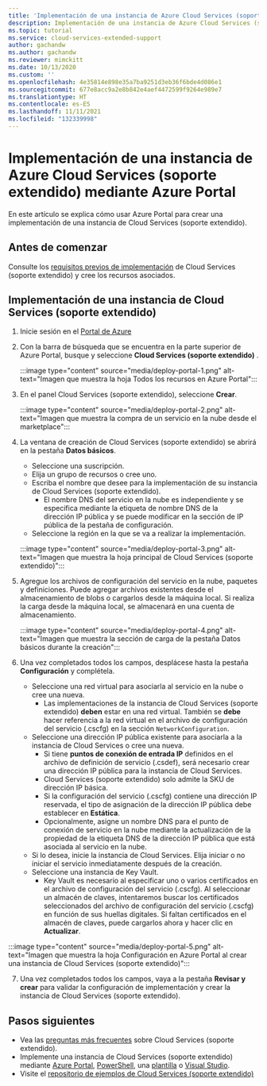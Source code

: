 ```yaml
---
title: 'Implementación de una instancia de Azure Cloud Services (soporte extendido): Azure Portal'
description: Implementación de una instancia de Azure Cloud Services (soporte extendido) mediante Azure Portal
ms.topic: tutorial
ms.service: cloud-services-extended-support
author: gachandw
ms.author: gachandw
ms.reviewer: mimckitt
ms.date: 10/13/2020
ms.custom: ''
ms.openlocfilehash: 4e35814e898e35a7ba9251d3eb36f6bde4d086e1
ms.sourcegitcommit: 677e8acc9a2e8b842e4aef4472599f9264e989e7
ms.translationtype: HT
ms.contentlocale: es-ES
ms.lasthandoff: 11/11/2021
ms.locfileid: "132339998"
---
```

# <a name="deploy-a-azure-cloud-services-extended-support-using-the-azure-portal"></a>Implementación de una instancia de Azure Cloud Services (soporte extendido) mediante Azure Portal
En este artículo se explica cómo usar Azure Portal para crear una implementación de una instancia de Cloud Services (soporte extendido). 

## <a name="before-you-begin"></a>Antes de comenzar

Consulte los [requisitos previos de implementación](deploy-prerequisite.md) de Cloud Services (soporte extendido) y cree los recursos asociados. 

## <a name="deploy-a-cloud-services-extended-support"></a>Implementación de una instancia de Cloud Services (soporte extendido) 
1. Inicie sesión en el [Portal de Azure](https://portal.azure.com)

2.  Con la barra de búsqueda que se encuentra en la parte superior de Azure Portal, busque y seleccione **Cloud Services (soporte extendido)** .

    :::image type="content" source="media/deploy-portal-1.png" alt-text="Imagen que muestra la hoja Todos los recursos en Azure Portal":::
 
3.  En el panel Cloud Services (soporte extendido), seleccione **Crear**. 

    :::image type="content" source="media/deploy-portal-2.png" alt-text="Imagen que muestra la compra de un servicio en la nube desde el marketplace":::

4. La ventana de creación de Cloud Services (soporte extendido) se abrirá en la pestaña **Datos básicos**. 
    - Seleccione una suscripción.
    - Elija un grupo de recursos o cree uno.
    - Escriba el nombre que desee para la implementación de su instancia de Cloud Services (soporte extendido).
        - El nombre DNS del servicio en la nube es independiente y se especifica mediante la etiqueta de nombre DNS de la dirección IP pública y se puede modificar en la sección de IP pública de la pestaña de configuración.
    -  Seleccione la región en la que se va a realizar la implementación.

    :::image type="content" source="media/deploy-portal-3.png" alt-text="Imagen que muestra la hoja principal de Cloud Services (soporte extendido)":::

5. Agregue los archivos de configuración del servicio en la nube, paquetes y definiciones. Puede agregar archivos existentes desde el almacenamiento de blobs o cargarlos desde la máquina local. Si realiza la carga desde la máquina local, se almacenará en una cuenta de almacenamiento. 

    :::image type="content" source="media/deploy-portal-4.png" alt-text="Imagen que muestra la sección de carga de la pestaña Datos básicos durante la creación":::

6. Una vez completados todos los campos, desplácese hasta la pestaña **Configuración** y complétela. 
    - Seleccione una red virtual para asociarla al servicio en la nube o cree una nueva. 
        - Las implementaciones de la instancia de Cloud Services (soporte extendido) **deben** estar en una red virtual. También se **debe** hacer referencia a la red virtual en el archivo de configuración del servicio (.cscfg) en la sección `NetworkConfiguration`.
    - Seleccione una dirección IP pública existente para asociarla a la instancia de Cloud Services o cree una nueva.
        - Si tiene **puntos de conexión de entrada IP** definidos en el archivo de definición de servicio (.csdef), será necesario crear una dirección IP pública para la instancia de Cloud Services. 
        - Cloud Services (soporte extendido) solo admite la SKU de dirección IP básica.
        - Si la configuración del servicio (.cscfg) contiene una dirección IP reservada, el tipo de asignación de la dirección IP pública debe establecer en **Estática**. 
        - Opcionalmente, asigne un nombre DNS para el punto de conexión de servicio en la nube mediante la actualización de la propiedad de la etiqueta DNS de la dirección IP pública que está asociada al servicio en la nube.  
    - Si lo desea, inicie la instancia de Cloud Services. Elija iniciar o no iniciar el servicio inmediatamente después de la creación.
    - Seleccione una instancia de Key Vault. 
        - Key Vault es necesario al especificar uno o varios certificados en el archivo de configuración del servicio (.cscfg). Al seleccionar un almacén de claves, intentaremos buscar los certificados seleccionados del archivo de configuración del servicio (.cscfg) en función de sus huellas digitales. Si faltan certificados en el almacén de claves, puede cargarlos ahora y hacer clic en **Actualizar**.   

 :::image type="content" source="media/deploy-portal-5.png" alt-text="Imagen que muestra la hoja Configuración en Azure Portal al crear una instancia de Cloud Services (soporte extendido)":::

7. Una vez completados todos los campos, vaya a la pestaña **Revisar y crear** para validar la configuración de implementación y crear la instancia de Cloud Services (soporte extendido).

## <a name="next-steps"></a>Pasos siguientes 
- Vea las [preguntas más frecuentes](faq.yml) sobre Cloud Services (soporte extendido).
- Implemente una instancia de Cloud Services (soporte extendido) mediante [Azure Portal](deploy-portal.md), [PowerShell](deploy-powershell.md), una [plantilla](deploy-template.md) o [Visual Studio](deploy-visual-studio.md).
- Visite el [repositorio de ejemplos de Cloud Services (soporte extendido)](https://github.com/Azure-Samples/cloud-services-extended-support)
